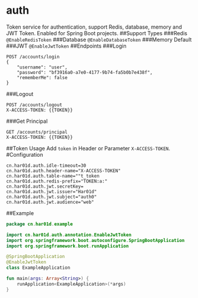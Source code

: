 # auth
Token service for authentication, support Redis, database, memory and JWT Token.
Enabled for Spring Boot projects.
##Support Types
###Redis
`@EnableRedisToken`
###Database
`@EnableDatabaseToken`
###Memory
Default
###JWT
`@EnableJwtToken`
##Endpoints
###Login
```http request
POST /accounts/login
{
	"username": "user",
	"password": "bf3916a0-a7e0-4177-9b74-fa5b0b7e438f",
	"rememberMe": false
}
```
###Logout
```http request
POST /accounts/logout
X-ACCESS-TOKEN: {{TOKEN}}
```
###Get Principal
```http request
GET /accounts/principal
X-ACCESS-TOKEN: {{TOKEN}}
```
##Token Usage
Add `token` in Header or Parameter `X-ACCESS-TOKEN`.
#Configuration
```properties
cn.har01d.auth.idle-timeout=30
cn.har01d.auth.header-name="X-ACCESS-TOKEN"
cn.har01d.auth.table-name=""t_token
cn.har01d.auth.redis-prefix="TOKEN:a:"
cn.har01d.auth.jwt.secretKey=
cn.har01d.auth.jwt.issuer="Har01d"
cn.har01d.auth.jwt.subject="auth0"
cn.har01d.auth.jwt.audience="web"
```
##Example
```kotlin
package cn.har01d.example

import cn.har01d.auth.annotation.EnableJwtToken
import org.springframework.boot.autoconfigure.SpringBootApplication
import org.springframework.boot.runApplication

@SpringBootApplication
@EnableJwtToken
class ExampleApplication

fun main(args: Array<String>) {
    runApplication<ExampleApplication>(*args)
}
```
